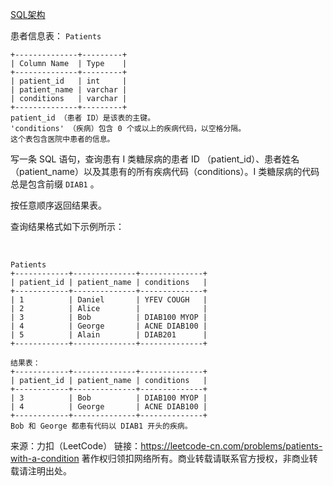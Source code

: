 [SQL架构](https://github.com/Zhenghao-Liu/LeetCode_problem-and-solution/blob/master/1527.患某种疾病的患者/PROBLEM.sql)

患者信息表： ```Patients```
```
+--------------+---------+
| Column Name  | Type    |
+--------------+---------+
| patient_id   | int     |
| patient_name | varchar |
| conditions   | varchar |
+--------------+---------+
patient_id （患者 ID）是该表的主键。
'conditions' （疾病）包含 0 个或以上的疾病代码，以空格分隔。
这个表包含医院中患者的信息。
```

写一条 SQL 语句，查询患有 I 类糖尿病的患者 ID （patient_id）、患者姓名（patient_name）以及其患有的所有疾病代码（conditions）。I 类糖尿病的代码总是包含前缀 ```DIAB1``` 。

按任意顺序返回结果表。

查询结果格式如下示例所示：

 
```
Patients
+------------+--------------+--------------+
| patient_id | patient_name | conditions   |
+------------+--------------+--------------+
| 1          | Daniel       | YFEV COUGH   |
| 2          | Alice        |              |
| 3          | Bob          | DIAB100 MYOP |
| 4          | George       | ACNE DIAB100 |
| 5          | Alain        | DIAB201      |
+------------+--------------+--------------+

结果表：
+------------+--------------+--------------+
| patient_id | patient_name | conditions   |
+------------+--------------+--------------+
| 3          | Bob          | DIAB100 MYOP |
| 4          | George       | ACNE DIAB100 | 
+------------+--------------+--------------+
Bob 和 George 都患有代码以 DIAB1 开头的疾病。
```

来源：力扣（LeetCode）
链接：https://leetcode-cn.com/problems/patients-with-a-condition
著作权归领扣网络所有。商业转载请联系官方授权，非商业转载请注明出处。
